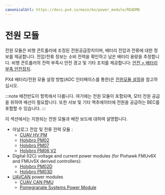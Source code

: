 ```yaml
---
canonicalUrl: https://docs.px4.io/main/ko/power_module/README
---
```


# 전원 모듈

전원 모듈은 비행 콘트롤러에 조정된 전원공급장치이며, 배터리 전압과 전류에 대한 정보를 제공합니다. 전압/전류 정보는 소비 전력을 확인하고 남은 배터리 용량을 추정합니다. 비행 콘트롤러의 전력 부족시 안전 경고 및 기타 조치를 제공합니다: [안전 &gt; 배터리 부족 안전장치](../config/safety.md#low-battery-failsafe).

PX4 배터리/전원 모듈 설정 방법(ADC 인터페이스를 통한)은 [전원모듈 설정](../config/battery.md)을 참고하십시오.

:::note
배전반도이 항목에서 다룹니다.
여기에는 전원 모듈이 포함되며, 모터 전원 공급을 위하여 배선이 필요합니다.
또한 서보 및 기타 액추에이터에 전원을 공급하는 BEC를 포함할 수 있습니다.
:::

이 섹션에서는 지원되는 전원 모듈과 배전 보드에 대하여 설명합니다.

* 아날로그 전압 및 전류 전력 모듈 :
  * [CUAV HV PM](../power_module/cuav_hv_pm.md)
  * [Holybro PM02](../power_module/holybro_pm02.md)
  * [Holybro PM07](../power_module/holybro_pm07_pixhawk4_power_module.md)
  * [Holybro PM06 V2](../power_module/holybro_pm06_pixhawk4mini_power_module.md)
* Digital (I2C) voltage and current power modules (for Pixhawk FMUv6X and FMUv5X derived controllers):
  * [Holybro PM02D](../power_module/holybro_pm02d.md)
  * [Holybro PM03D](../power_module/holybro_pm03d.md)
* [UAVCAN](../uavcan/README.md) power modules
  * [CUAV CAN PMU](../uavcan/cuav_can_pmu.md)
  * [Pomegranate Systems Power Module](../uavcan/pomegranate_systems_pm.md)
